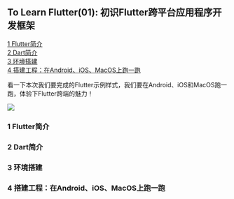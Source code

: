 ## To Learn Flutter(01): 初识Flutter跨平台应用程序开发框架

[1 Flutter简介](#1-Flutter简介)  
[2 Dart简介](#2-Dart简介)  
[3 环境搭建](#3-环境搭建)  
[4 搭建工程：在Android、iOS、MacOS上跑一跑](#4-搭建工程：在Android、iOS、MacOS上跑一跑)

看一下本次我们要完成的Flutter示例样式，我们要在Android、iOS和MacOS跑一跑，体验下Flutter跨端的魅力！

![](/FlutterWidgets/posts/resources/to_learn_flutter.png)

### 1 Flutter简介


### 2 Dart简介


### 3 环境搭建


### 4 搭建工程：在Android、iOS、MacOS上跑一跑
